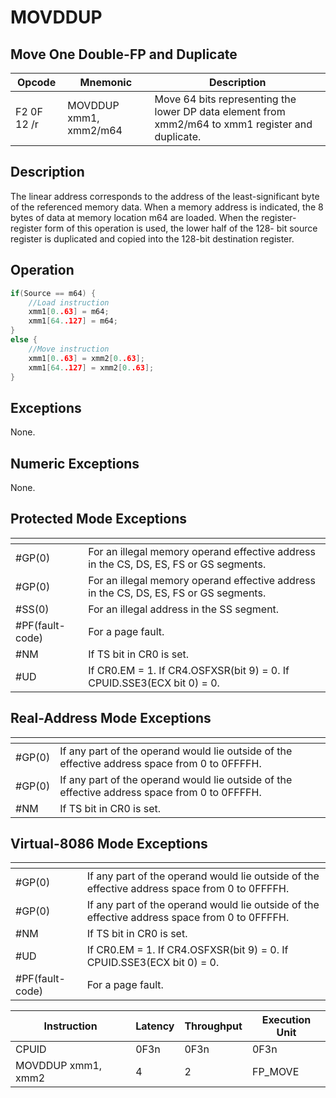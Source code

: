 # MOVDDUP
 
## Move One Double-FP and Duplicate
 
 
|Opcode|Mnemonic|Description|
|-|-|-|
|F2 0F 12 /r|MOVDDUP xmm1, xmm2/m64|Move 64 bits representing the lower DP data element from xmm2/m64 to xmm1 register and duplicate.|
 
## Description
 
The linear address corresponds to the address of the least-significant byte of the referenced memory data. When a memory address is indicated, the 8 bytes of data at memory location m64 are loaded. When the register-register form of this operation is used, the lower half of the 128- bit source register is duplicated and copied into the 128-bit destination register.
 
 
## Operation
 
```c
if(Source == m64) {
	//Load instruction
	xmm1[0..63] = m64;
	xmm1[64..127] = m64;
}
else {
	//Move instruction
	xmm1[0..63] = xmm2[0..63];
	xmm1[64..127] = xmm2[0..63];
}

```
 
 
## Exceptions
 
None.
 
## Numeric Exceptions
 
None.
 
## Protected Mode Exceptions
 
|[]()||
|-|-|
|#GP(0)|For an illegal memory operand effective address in the CS, DS, ES, FS or GS segments.|
|#GP(0)|For an illegal memory operand effective address in the CS, DS, ES, FS or GS segments.|
|#SS(0)|For an illegal address in the SS segment.|
|#PF(fault-code)|For a page fault.|
|#NM|If TS bit in CR0 is set.|
|#UD|If CR0.EM = 1. If CR4.OSFXSR(bit 9) = 0. If CPUID.SSE3(ECX bit 0) = 0.|
 
## Real-Address Mode Exceptions
 
|[]()||
|-|-|
|#GP(0)|If any part of the operand would lie outside of the effective address space from 0 to 0FFFFH.|
|#GP(0)|If any part of the operand would lie outside of the effective address space from 0 to 0FFFFH.|
|#NM|If TS bit in CR0 is set.|
 
## Virtual-8086 Mode Exceptions
 
|[]()||
|-|-|
|#GP(0)|If any part of the operand would lie outside of the effective address space from 0 to 0FFFFH.|
|#GP(0)|If any part of the operand would lie outside of the effective address space from 0 to 0FFFFH.|
|#NM|If TS bit in CR0 is set.|
|#UD|If CR0.EM = 1. If CR4.OSFXSR(bit 9) = 0. If CPUID.SSE3(ECX bit 0) = 0.|
|#PF(fault-code)|For a page fault.|
 
|Instruction|Latency|Throughput|Execution Unit|
|-|-|-|-|
|CPUID|0F3n|0F3n|0F3n|
|MOVDDUP xmm1, xmm2|4|2|FP_MOVE|
